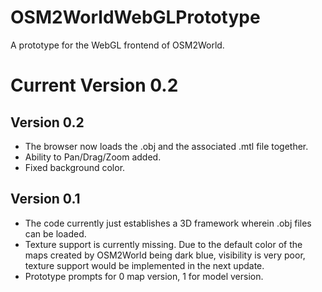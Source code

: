 # OSM2WorldWebGLPrototype 
A prototype for the WebGL frontend of OSM2World.

Current Version 0.2
====================

Version 0.2
------------
* The browser now loads the .obj and the associated .mtl file together.
* Ability to Pan/Drag/Zoom added.
* Fixed background color.

Version 0.1
------------
* The code currently just establishes a 3D framework wherein .obj files can be loaded. 
* Texture support is currently missing. Due to the default color of the maps created by OSM2World being dark blue, visibility is very poor, texture support would be implemented in the next update.
* Prototype prompts for 0 map version, 1 for model version.
